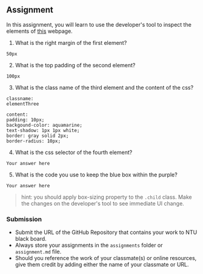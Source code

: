 ## Assignment

In this assignment, you will learn to use the developer's tool to inspect the elements of [this](https://nznznh.csb.app/) webpage.

1. What is the right margin of the first element? 
```
50px
```

2. What is the top padding of the second element?
```
100px
```

3. What is the class name of the third element and the content of the css?
```
classname:
elementThree 

content:
padding: 10px;
backgound-color: aquamarine;
text-shadow: 1px 1px white;
border: gray solid 2px;
border-radius: 10px;
```

4. What is the css selector of the fourth element?
```
Your answer here
```

5. What is the code you use to keep the blue box within the purple?
```
Your answer here
```

> hint: you should apply box-sizing property to the `.child` class. Make the changes on the developer's tool to see immediate UI change.



### Submission 

- Submit the URL of the GitHub Repository that contains your work to NTU black board.
- Always store your assignments in the `assignments` folder or `assignment.md` file.
- Should you reference the work of your classmate(s) or online resources, give them credit by adding either the name of your classmate or URL. 
